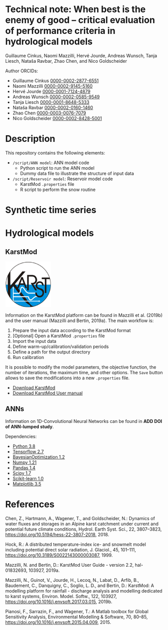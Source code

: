 Technical note: When best is the enemy of good – critical evaluation of
performance criteria in hydrological models
================
Guillaume Cinkus, Naomi Mazzilli, Hervé Jourde, Andreas Wunsch, Tanja
Liesch, Nataša Ravbar, Zhao Chen, and Nico Goldscheider

Author ORCIDs:

- Guillaume Cinkus
  [0000-0002-2877-6551](https://orcid.org/0000-0002-2877-6551)
- Naomi Mazzilli
  [0000-0002-9145-5160](https://orcid.org/0000-0002-9145-5160)
- Hervé Jourde
  [0000-0001-7124-4879](https://orcid.org/0000-0001-7124-4879)
- Andreas Wunsch
  [0000-0002-0585-9549](https://orcid.org/0000-0002-0585-9549)
- Tanja Liesch
  [0000-0001-8648-5333](https://orcid.org/0000-0001-8648-5333)
- Nataša Ravbar
  [0000-0002-0160-1460](https://orcid.org/0000-0002-0160-1460)
- Zhao Chen [0000-0003-0076-7079](https://orcid.org/0000-0003-0076-7079)
- Nico Goldscheider
  [0000-0002-8428-5001](https://orcid.org/0000-0002-8428-5001)

# Description

This repository contains the following elements:

- `/script/ANN model`: ANN model code
  - Python script to run the ANN model
  - Dummy data file to illustrate the structure of input data
- `/script/Reservoir model`: Reservoir model code
  - KarstMod `.properties` file
  - R script to perform the snow routine

# Synthetic time series

# Hydrological models

## KarstMod

<img src="img/karstmod.png" id="fig-karstmod" />

Information on the KarstMod platform can be found in Mazzilli et
al. (2019b) and the user manual (Mazzilli and Bertin, 2019a). The main
workflow is:

1.  Prepare the input data according to the KarstMod format
2.  \[Optional\] Open a KarstMod `.properties` file
3.  Import the input data
4.  Define warm-up/calibration/validation periods
5.  Define a path for the output directory
6.  Run calibration

It is possible to modify the model parameters, the objective function,
the number of iterations, the maximum time, and other options. The
`Save` button allows to save the modifications into a new `.properties`
file.

- [Download KarstMod](https://sokarst.org/en/softwares-en/karstmod-en/)
- [Download KarstMod User
  manual](https://hal.archives-ouvertes.fr/hal-01832693)

## ANNs

Information on 1D-Convolutional Neural Networks can be found in **ADD
DOI of ANN-lumped study**.

Dependencies:

- [Python 3.8](https://www.python.org/)
- [Tensorflow 2.7](https://www.tensorflow.org/)
- [BayesianOptimization
  1.2](https://github.com/fmfn/BayesianOptimization)
- [Numpy 1.21](https://numpy.org/)
- [Pandas 1.4](https://pandas.pydata.org/)
- [Scipy 1.7](https://scipy.org/)
- [Scikit-learn 1.0](https://scikit-learn.org/stable/)
- [Matplotlib 3.5](https://matplotlib.org/)

# References

Chen, Z., Hartmann, A., Wagener, T., and Goldscheider, N.: Dynamics of
water fluxes and storages in an Alpine karst catchment under current and
potential future climate conditions, Hydrol. Earth Syst. Sci., 22,
3807–3823, https://doi.org/10.5194/hess-22-3807-2018, 2018.

Hock, R.: A distributed temperature-index ice- and snowmelt model
including potential direct solar radiation, J. Glaciol., 45, 101–111,
https://doi.org/10.3189/S0022143000003087, 1999.

Mazzilli, N. and Bertin, D.: KarstMod User Guide - version 2.2,
hal-01832693, 103927, 2019a.

Mazzilli, N., Guinot, V., Jourde, H., Lecoq, N., Labat, D., Arfib, B.,
Baudement, C., Danquigny, C., Soglio, L. D., and Bertin, D.: KarstMod: A
modelling platform for rainfall - discharge analysis and modelling
dedicated to karst systems, Environ. Model. Softw., 122, 103927,
https://doi.org/10.1016/j.envsoft.2017.03.015, 2019b.

Pianosi, F., Sarrazin, F., and Wagener, T.: A Matlab toolbox for Global
Sensitivity Analysis, Environmental Modelling & Software, 70, 80–85,
https://doi.org/10.1016/j.envsoft.2015.04.009, 2015.
